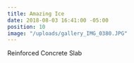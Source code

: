 ```yaml
---
title: Amazing Ice
date: 2018-08-03 16:41:00 -05:00
position: 10
image: "/uploads/gallery_IMG_0380.JPG"
---
```


Reinforced Concrete Slab